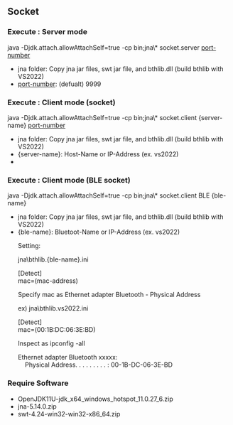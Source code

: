 <h2>Socket</h2>

<h3>Execute : Server mode</h3>

java -Djdk.attach.allowAttachSelf=true -cp bin;jna\\* socket.server [port-number]

- jna folder: Copy jna jar files, swt jar file, and bthlib.dll (build bthlib with VS2022)
- [port-number]: (defualt) 9999

<h3>Execute : Client mode (socket)</h3>

java -Djdk.attach.allowAttachSelf=true -cp bin;jna\\* socket.client {server-name} [port-number]

- jna folder: Copy jna jar files, swt jar file, and bthlib.dll (build bthlib with VS2022)
- {server-name}: Host-Name or IP-Address (ex. vs2022)
- [port-number]: 9999 (defualt) 

<h3>Execute : Client mode (BLE socket)</h3>

java -Djdk.attach.allowAttachSelf=true -cp bin;jna\\* socket.client BLE {ble-name}

- jna folder: Copy jna jar files, swt jar file, and bthlib.dll (build bthlib with VS2022)
- {ble-name}: Bluetoot-Name or IP-Address (ex. vs2022)

<ul>
Setting:

jna\bthlib.{ble-name}.ini

[Detect]<br>
mac=(mac-address)

Specify mac as Ethernet adapter Bluetooth - Physical Address

ex) jna\bthlib.vs2022.ini

[Detect]<br>
mac=(00:1B:DC:06:3E:BD)

Inspect as ipconfig -all

Ethernet adapter Bluetooth xxxxx:<br>
&nbsp; &nbsp; Physical Address. . . . . . . . . : 00-1B-DC-06-3E-BD
</ul>

<h3>Require Software</h3>

- OpenJDK11U-jdk_x64_windows_hotspot_11.0.27_6.zip
- jna-5.14.0.zip
- swt-4.24-win32-win32-x86_64.zip

